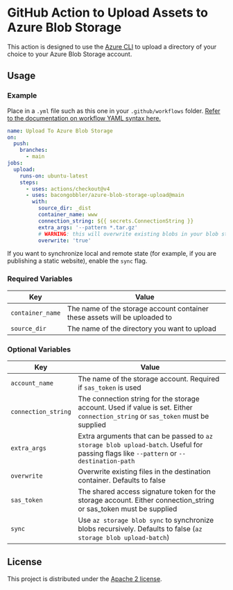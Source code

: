 # GitHub Action to Upload Assets to Azure Blob Storage

This action is designed to use the [Azure CLI](https://docs.microsoft.com/en-us/cli/azure/install-azure-cli?view=azure-cli-latest) to upload a directory of your choice to your Azure Blob Storage account.

## Usage

### Example

Place in a `.yml` file such as this one in your `.github/workflows` folder. [Refer to the documentation on workflow YAML syntax here.](https://help.github.com/en/articles/workflow-syntax-for-github-actions)

```yaml
name: Upload To Azure Blob Storage
on:
  push:
    branches:
      - main
jobs:
  upload:
    runs-on: ubuntu-latest
    steps:
      - uses: actions/checkout@v4
      - uses: bacongobbler/azure-blob-storage-upload@main
        with:
          source_dir: _dist
          container_name: www
          connection_string: ${{ secrets.ConnectionString }}
          extra_args: '--pattern *.tar.gz'
          # WARNING: this will overwrite existing blobs in your blob storage
          overwrite: 'true'
```

If you want to synchronize local and remote state (for example, if you are publishing a static website), enable the `sync` flag.

### Required Variables

| Key                 | Value                                                                      |
|---------------------|----------------------------------------------------------------------------|
| `container_name`    | The name of the storage account container these assets will be uploaded to |
| `source_dir`        | The name of the directory you want to upload                               |

### Optional Variables

| Key                 | Value                                                                                                                                   |
|---------------------|-----------------------------------------------------------------------------------------------------------------------------------------|
| `account_name`      | The name of the storage account. Required if `sas_token` is used                                                                        |
| `connection_string` | The connection string for the storage account. Used if value is set. Either `connection_string` or `sas_token` must be supplied         |
| `extra_args`        | Extra arguments that can be passed to `az storage blob upload-batch`. Useful for passing flags like `--pattern` or `--destination-path` |
| `overwrite`         | Overwrite existing files in the destination container. Defaults to false                                                                |
| `sas_token`         | The shared access signature token for the storage account. Either connection\_string or sas\_token must be supplied                     |
| `sync`              | Use `az storage blob sync` to synchronize blobs recursively. Defaults to false (`az storage blob upload-batch`)                         |

## License

This project is distributed under the [Apache 2 license](LICENSE).
